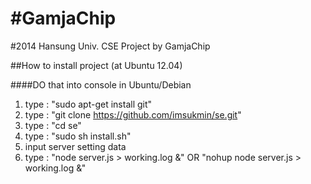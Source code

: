 #GamjaChip
=========

#2014 Hansung Univ. CSE Project by GamjaChip

##How to install project (at Ubuntu 12.04)

####DO that into console in Ubuntu/Debian

1. type : "sudo apt-get install git"
2. type : "git clone https://github.com/imsukmin/se.git"
3. type : "cd se"
4. type : "sudo sh install.sh"
5. input server setting data
6. type : "node server.js > working.log &" OR "nohup node server.js > working.log &"
